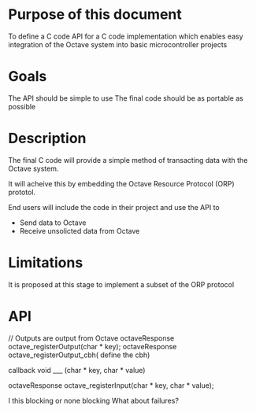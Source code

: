 # Purpose of this document

To define a C code API for a C code implementation which enables easy integration of the Octave system into basic microcontroller projects 

# Goals

The API should be simple to use
The final code should be as portable as possible

# Description

The final C code will provide a simple method of transacting data with the Octave system.

It will acheive this by embedding the Octave Resource Protocol (ORP) prototol. 

End users will include the code in their project and use the API to 
* Send data to Octave
* Receive unsolicted data from Octave 

# Limitations
It is proposed at this stage to implement a subset of the ORP protocol

# API

// Outputs are output from Octave
octaveResponse  octave_registerOutput(char * key);
octaveResponse  octave_registerOutput_cbh( define the cbh)

callback
void ___ (char * key, char * value)

octaveResponse  octave_registerInput(char * key, char * value);



I this blocking or none blocking
What about failures?
 

